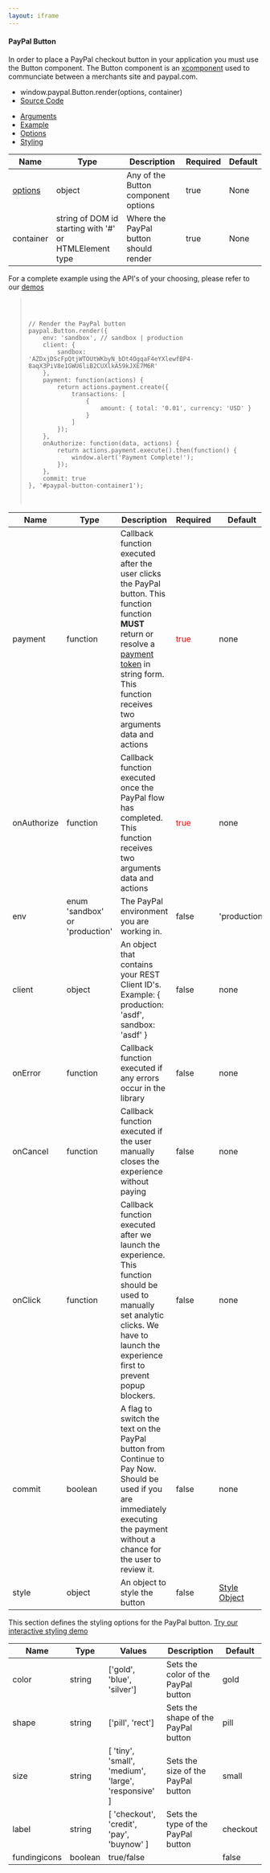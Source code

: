 ```yaml
---
layout: iframe
---
```



<div class="card">
    <div class="card-content">
        <h4>PayPal Button</h4>
        <p>
            In order to place a PayPal checkout button in your application you must use the Button component.  The Button component is an <a href="https://github.com/krakenjs/xcomponent">xcomponent</a> used to communciate between
            a merchants site and paypal.com.
        </p>
        <ul class="collection">
            <li class="collection-item">window.paypal.Button.render(options, container)</li>
            <li class="collection-item"><a href="https://github.com/paypal/paypal-checkout/tree/master/src/components/button">Source Code</a></li>
        </ul>
    </div>
    <div class="card-tabs">
        <ul class="tabs tabs-fixed-width">
            <li class="tab"><a class="active blue-text text-darken-1" href="#arguments">Arguments</a></li>
            <li class="tab"><a class="blue-text text-darken-1" href="#example">Example</a></li>
            <li class="tab"><a class="blue-text text-darken-1" href="#options">Options</a></li>
            <li class="tab"><a class="blue-text text-darken-1" href="#styling">Styling</a></li>
        </ul>
    </div>
    <div class="card-content grey lighten-4">
        <div id="arguments">
            <table>
                <thead>
                    <tr>
                        <th>Name</th>
                        <th>Type</th>
                        <th>Description</th>
                        <th>Required</th>
                        <th>Default</th>
                    </tr>
                </thead>
                <tbody>
                    <tr>
                        <td><a href="#options" onclick="$('ul.tabs').tabs('select_tab', 'options');">options</a></td>
                        <td>object</td>
                        <td>Any of the Button component options</td> 
                        <td>true</td>
                        <td>None</td>
                    </tr>
                    <tr>
                        <td>container</td>
                        <td>string of DOM id starting with '#' or HTMLElement type</td>
                        <td>Where the PayPal button should render</td>
                        <td>true</td>
                        <td>None</td>
                    </tr>
                </tbody>
            </table>
        </div>
        <div id="example">
            <p class="flow-text">
                For a complete example using the API's of your choosing, please refer to our <a href="/paypal-checkout/demos">demos</a>
            </p>
            <blockquote><pre class="language-markup">
                <code class="language-markup">
<script src="https://www.paypalobjects.com/api/checkout.js"></script>
<div id="paypal-button-container1"></div>
// Render the PayPal button
paypal.Button.render({
    env: 'sandbox', // sandbox | production
    client: {
        sandbox:    'AZDxjDScFpQtjWTOUtWKbyN_bDt4OgqaF4eYXlewfBP4-8aqX3PiV8e1GWU6liB2CUXlkA59kJXE7M6R'
    },
    payment: function(actions) {
        return actions.payment.create({
            transactions: [
                {
                    amount: { total: '0.01', currency: 'USD' }
                }
            ]
        });
    },
    onAuthorize: function(data, actions) {
        return actions.payment.execute().then(function() {
            window.alert('Payment Complete!');
        });
    },
    commit: true
}, '#paypal-button-container1');      
                </code>
            </pre>
            </blockquote>
        </div>
        <div id="options">
            <table>
                <thead>
                    <tr>
                        <th>Name</th>
                        <th>Type</th>
                        <th>Description</th>
                        <th>Required</th>
                        <th>Default</th>
                    </tr>
                </thead>
                <tbody>
                    <tr>
                        <td>payment</td>
                        <td>function</td>
                        <td>Callback function executed after the user clicks the PayPal button.  This function function <b>MUST</b> return or resolve a <a href="compatibility.html#products">payment token</a> in string form.  This function receives two arguments data and actions</td>
                        <td style="color:red">true</td>
                        <td>none</td>
                    </tr>
                    <tr>
                        <td>onAuthorize</td>
                        <td>function</td>
                        <td>Callback function executed once the PayPal flow has completed.  This function receives two arguments data and actions</td>
                        <td style="color:red">true</td>
                        <td>none</td>
                    </tr>
                    <tr>
                        <td>env</td>
                        <td>enum 'sandbox' or 'production'</td>
                        <td>The PayPal environment you are working in.</td> 
                        <td>false</td>
                        <td>'production'</td>
                    </tr>
                    <tr>
                        <td>client</td>
                        <td>object</td>
                        <td>An object that contains your REST Client ID's.  <br/>Example: { production: 'asdf', sandbox: 'asdf' }</td>
                        <td>false</td>
                        <td>none</td>
                    </tr>
                    <tr>
                        <td>onError</td>
                        <td>function</td>
                        <td>Callback function executed if any errors occur in the library</td>
                        <td>false</td>
                        <td>none</td>
                    </tr>
                    <tr>
                        <td>onCancel</td>
                        <td>function</td>
                        <td>Callback function executed if the user manually closes the experience without paying</td>
                        <td>false</td>
                        <td>none</td>
                    </tr>
                    <tr>
                        <td>onClick</td>
                        <td>function</td>
                        <td>Callback function executed after we launch the experience.  This function should be used to manually set analytic clicks.  We have to launch the experience first to prevent popup blockers.  </td>
                        <td>false</td>
                        <td>none</td>
                    </tr>
                    <tr>
                        <td>commit</td>
                        <td>boolean</td>
                        <td>A flag to switch the text on the PayPal button from Continue to Pay Now.  Should be used if you are immediately executing the payment without a chance for the user to review it.</td>
                        <td>false</td>
                        <td>none</td>
                    </tr>
                    <tr>
                        <td>style</td>
                        <td>object</td>
                        <td>An object to style the button</td>
                        <td>false</td>
                        <td><a href="#styling" onclick="$('ul.tabs').tabs('select_tab', 'styling');">Style Object</a></td>
                    </tr>
                </tbody>
            </table>
        </div>
        <div id="styling">
            <p class="flow-text">This section defines the styling options for the PayPal button.  <a href="/paypal-checkout/demos/misc/styling">Try our interactive styling demo</a></p>
            <table>
                <thead>
                    <tr>
                        <th>Name</th>
                        <th>Type</th>
                        <th>Values</th>
                        <th>Description</th>
                        <th>Default</th>
                    </tr>
                </thead>
                <tbody>
                    <tr>
                        <td>color</td>
                        <td>string</td>
                        <td>['gold', 'blue', 'silver']</td>
                        <td>Sets the color of the PayPal button</td> 
                        <td>gold</td>
                    </tr>
                    <tr>
                        <td>shape</td>
                        <td>string</td>
                        <td>['pill', 'rect']</td>
                        <td>Sets the shape of the PayPal button</td> 
                        <td>pill</td>
                    </tr>
                    <tr>
                        <td>size</td>
                        <td>string</td>
                        <td>[ 'tiny', 'small', 'medium', 'large', 'responsive' ]</td>
                        <td>Sets the size of the PayPal button</td> 
                        <td>small</td>
                    </tr>
                    <tr>
                        <td>label</td>
                        <td>string</td>
                        <td>[ 'checkout', 'credit', 'pay', 'buynow' ]</td>
                        <td>Sets the type of the PayPal button</td> 
                        <td>checkout</td>
                    </tr>
                    <tr>
                        <td>fundingicons</td>
                        <td>boolean</td>
                        <td>true/false</td>
                        <td></td> 
                        <td>false</td>
                    </tr>
                </tbody>
            </table>
        </div>
    </div>
</div>










